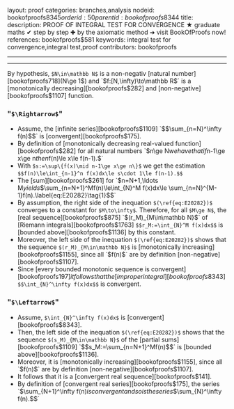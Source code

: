 layout: proof
categories: branches,analysis
nodeid: bookofproofs$8345
orderid: 50
parentid: bookofproofs$8344
title: 
description: PROOF OF INTEGRAL TEST FOR CONVERGENCE ★ graduate maths ✔ step by step ✚ by the axiomatic method ➜ visit BookOfProofs now!
references: bookofproofs$581
keywords: integral test for convergence,integral test,proof
contributors: bookofproofs

---


---

By hypothesis, `$N\in\mathbb N$` is a non-negativ [natural number][bookofproofs$718] ($N\ge 1$) and `$f:[N,\infty)\to\mathbb R$` is a [monotonically decreasing][bookofproofs$282] and [non-negative][bookofproofs$1107] function.

### "`$\Rightarrow$`"

* Assume, the [infinite series][bookofproofs$1109] `$$\sum_{n=N}^\infty f(n)$$` is [convergent][bookofproofs$175].
* By definition of [monotonically decreasing real-valued function][bookofproofs$282] for all natural numbers `$n\ge N$` we have that if `$n-1\ge x\ge n$` then `$f(n)\le x\le f(n-1).$` 
* With `$s:=\sup\{f(x)\mid n-1\ge x\ge n\}$` we get the estimation `$$f(n)\le\int_{n-1}^n f(x)dx\le s\cdot 1\le f(n-1).$$`
* The [sum][bookofproofs$261] for `$n=N+1,\ldots M$` yields `$$\sum_{n=N+1}^Mf(n)\le\int_{N}^M f(x)dx\le \sum_{n=N}^{M-1}f(n).\label{eq:E20282}\tag{1}$$`
* By assumption, the right side of the inequation `$(\ref{eq:E20282})$` converges to a constant for `$M\to\infty$`. Therefore, for all `$M\ge N$`, the [real sequence][bookofproofs$875] `$(r_M)_{M\in\mathbb N}$` of [Riemann integrals][bookofproofs$1763] `$$r_M:=\int_{N}^M f(x)dx$$` is [bounded above][bookofproofs$1136] by this constant. 
* Moreover, the left side of the inequation `$(\ref{eq:E20282})$` shows that the sequence `$(r_M)_{M\in\mathbb N}$` is [monotonically increasing][bookofproofs$1155], since all `$f(n)$` are by definition [non-negative][bookofproofs$1107].
* Since [every bounded monotonic sequence is convergent][bookofproofs$197] it follows that the [improper integral][bookofproofs$8343] `$$\int_{N}^\infty f(x)dx$$` is convergent.

### "`$\Leftarrow$`"

* Assume, `$\int_{N}^\infty f(x)dx$` is [convergent][bookofproofs$8343]. 
* Then, the left side of the inequation `$(\ref{eq:E20282})$` shows that the sequence `$(s_M)_{M\in\mathbb N}$` of the [partial sums][bookofproofs$1109] `$$s_M:=\sum_{n=N+1}^Mf(n)$$` is  [bounded above][bookofproofs$1136].
* Moreover, it is [monotonically increasing][bookofproofs$1155], since all `$f(n)$` are by definition [non-negative][bookofproofs$1107].
* It follows that it is a [convergent real sequence][bookofproofs$141].
* By definition of [convergent real series][bookofproofs$175], the series `$\sum_{N+1}^\infty f(n)$` is convergent and so is the series `$$\sum_{N}^\infty f(n).$$`
